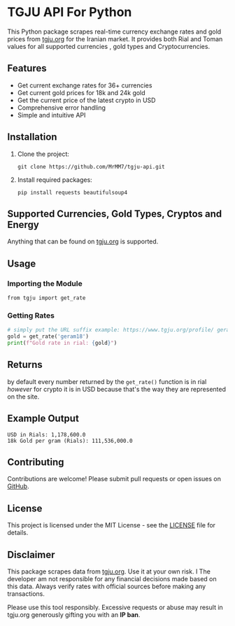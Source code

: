 # TGJU API For Python

This Python package scrapes real-time currency exchange rates and gold prices from [tgju.org](https://www.tgju.org) for the Iranian market. It provides both Rial and Toman values for all supported currencies , gold types and Cryptocurrencies.

## Features

- Get current exchange rates for 36+ currencies
- Get current gold prices for 18k and 24k gold
- Get the current price of the latest crypto in USD
- Comprehensive error handling
- Simple and intuitive API

## Installation

1.  Clone the project:

    ```
    git clone https://github.com/MrMM7/tgju-api.git
    ```

2.  Install required packages:

    ```
    pip install requests beautifulsoup4
    ```

## Supported Currencies, Gold Types, Cryptos and Energy

Anything that can be found on [tgju.org](https://tgju.org) is supported.

## Usage

### Importing the Module

```
from tgju import get_rate
```

### Getting Rates
```python
# simply put the URL suffix example: https://www.tgju.org/profile/ geram18 <--
gold = get_rate('geram18')
print(f"Gold rate in rial: {gold}")
```

## Returns
by default every number returned by the ```get_rate()``` function is in rial <em>however</em> for crypto 
it is in USD because that's the way they are represented on the site.

## Example Output

```
USD in Rials: 1,178,600.0
18k Gold per gram (Rials): 111,536,000.0
```

## Contributing

Contributions are welcome! Please submit pull requests or open issues on [GitHub](https://github.com/MrMM7/tgju-api).

## License

This project is licensed under the MIT License - see the [LICENSE](LICENSE) file for details.

## Disclaimer

This package scrapes data from [tgju.org](https://tgju.org). Use it at your own risk. I The developer am not responsible for any financial decisions made based on this data. Always verify rates with official sources before making any transactions.

Please use this tool responsibly. Excessive requests or abuse may result in tgju.org generously gifting you with an **IP ban**.

